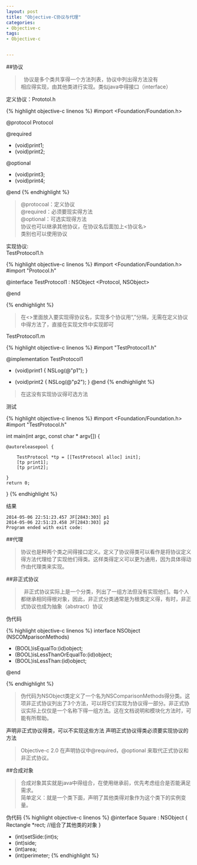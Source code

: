 ```yaml
---
layout: post
title: "Objective-C协议与代理"
categories:
- Objective-c
tags:
- Objective-c


---
```

##协议
>&nbsp;&nbsp;协议是多个类共享得一个方法列表，协议中列出得方法没有  
相应得实现，由其他类进行实现。类似java中得接口（interface）  

定义协议：Prototol.h 

{% highlight objective-c linenos %}
#import <Foundation/Foundation.h>

@protocol Protocol

@required
- (void)print1;
- (void)print2;

@optional
- (void)print3;
- (void)print4;

@end
{% endhighlight %}
>@protocoal：定义协议  
@required：必须要现实得方法  
@optional：可选实现得方法  
协议也可以继承其他协议，在协议名后面加上<协议名>  
类别也可以使用协议

实现协议:  
TestProtocol1.h

{% highlight objective-c linenos %}
#import <Foundation/Foundation.h>
#import "Protocol.h"

@interface TestProtocol1 : NSObject <Protocol, NSObject>

@end

{% endhighlight %}
>在<>里面放入要实现得协议名，实现多个协议用“,”分隔，无需在定义协议中得方法了，直接在实现文件中实现即可  
 
TestProtocol1.m

{% highlight objective-c linenos %}
#import "TestProtocol1.h"

@implementation TestProtocol1

- (void)print1
{
    NSLog(@"p1");
}

- (void)print2
{
    NSLog(@"p2");
}
@end
{% endhighlight %}
>在这没有实现协议得可选方法  

测试

{% highlight objective-c linenos %}
#import <Foundation/Foundation.h>
#import "TestProtocol.h"

int main(int argc, const char * argv[])
{

    @autoreleasepool {
        
        TestProtocol *tp = [[TestProtocol alloc] init];
        [tp print1];
        [tp print2];
        
    }
    return 0;
}
{% endhighlight %}

结果

```console
2014-05-06 22:51:23.457 JF[2843:303] p1
2014-05-06 22:51:23.458 JF[2843:303] p2
Program ended with exit code:
```
##代理
>协议也是种两个类之间得接口定义。定义了协议得类可以看作是将协议定义得方法代理给了实现他们得类。这样类得定义可以更为通用，因为具体得动作由代理类来实现。

##非正式协议
>&nbsp;&nbsp;非正式协议实际上是一个分类，列出了一组方法但没有实现他们。每个人都继承相同得根对象，因此，非正式分类通常是为根类定义得，有时，非正式协议也成为抽象（abstract）协议  

伪代码

{% highlight objective-c linenos %}
interface NSObject (NSCOMparisonMethods)

- (BOOL)isEqualTo:(id)object;
- (BOOL)isLessThanOrEqualTo:(id)object;
- (BOOL)isLessThan:(id)object;

@end
   
{% endhighlight %}
>伪代码为NSObject类定义了一个名为NSComparisonMethods得分类。这项非正式协议列出了3个方法，可以将它们实现为协议得一部分。非正式协议实际上仅仅是一个名称下得一组方法。这在文档说明和模块化方法时，可能有所帮助。
<p/>
声明非正式协议得类，可以不实现这些方法  
声明正式协议得类必须要实现协议的方法  

>Objective-c 2.0 在声明协议中@required，@optional 来取代正式协议和非正式协议。


##合成对象
>合成对象其实就是java中得组合，在使用继承前，优先考虑组合是否能满足需求。  
简单定义：就是一个类下面，声明了其他类得对象作为这个类下的实例变量。  

伪代码
{% highlight objective-c linenos %}
@interface Square : NSObject
{
    Rectangle *rect; //组合了其他类的对象
}

- (int)setSide:(int)s;
- (int)side;
- (int)area;
- (int)perimeter;
{% endhighlight %}
